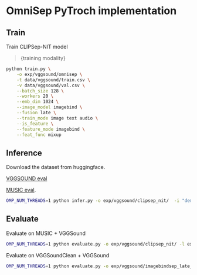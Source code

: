 # OmniSep PyTroch implementation



## Train
Train CLIPSep-NIT model

> {training modality} 

```bash
python train.py \
    -o exp/vggsound/omnisep \
    -t data/vggsound/train.csv \
    -v data/vggsound/val.csv \
    --batch_size 128 \
    --workers 20 \
    --emb_dim 1024 \
    --image_model imagebind \
    --fusion late \
    --train_mode image text audio \
    --is_feature \
    --feature_mode imagebind \
    --feat_func mixup
```

## Inference

Download the dataset from huggingface. 

[VGGSOUND eval](https://huggingface.co/datasets/Exgc/OmniSep_VGGSOUND_eval) 

[MUSIC eval]().

```bash
OMP_NUM_THREADS=1 python infer.py -o exp/vggsound/clipsep_nit/  -i "demo/audio/hvCj8Dk0Su4.wav" --text_query "playing bagpipes" -f "exp/vggsound/clipsep_nit/hvCj8Dk0Su4/playing bagpipes.wav"
```

## Evaluate 

Evaluate on MUSIC + VGGSound  

```bash
OMP_NUM_THREADS=1 python evaluate.py -o exp/vggsound/clipsep_nit/ -l exp/vggsound/clipsep_nit/eval_woPIT_MUISC_VGGS.txt -t data/MUSIC-v1/solo/test.csv -t2 data/vggsound-v1/test-good-no-music.csv --no-pit --prompt_ens
```

Evaluate on VGGSoundClean + VGGSound  

```bash
OMP_NUM_THREADS=1 python evaluate.py -o exp/vggsound/imagebindsep_late_hybrid_mixup_3 -l exp/vggsound/clipsep_nit/eval_woPIT_VGGS_VGGSN.txt -t data/vggsound-v1/test-good.csv -t2 data/vggsound-v1/test-no-music.csv --no-pit --prompt_ens --audio_source ./VGGSOUND-aq.npy
